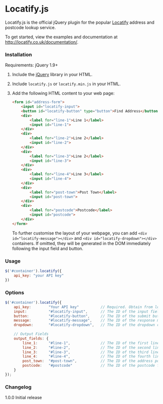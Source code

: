 # Locatify.js

Locatify.js is the official jQuery plugin for the popular [Locatify](http://www.locatify.co.uk) address and postcode lookup service.

To get started, view the examples and documentation at http://locatify.co.uk/documentation/.

### Installation

Requirements: jQuery 1.9+

1. Include the [jQuery](http://code.jquery.com/jquery-2.1.3.min.js) library in your HTML.
2. Include `locatify.js` or `locatify.min.js` in your HTML.
3. Add the following HTML content to your web page:

	```html
	<form id="address-form">
		<input id="locatify-input">
		<button id="locatify-button" type="button">Find Address</button>
		<div>
			<label for="line-1">Line 1</label>
			<input id="line-1">
		</div>
		<div>
			<label for="line-2">Line 2</label>
			<input id="line-2">
		</div>
		<div>
			<label for="line-3">Line 2</label>
			<input id="line-3">
		</div>
		<div>
			<label for="line-4">Line 3</label>
			<input id="line-4">
		</div>
		<div>
			<label for="post-town">Post Town</label>
			<input id="post-town">
		</div>
		<div>
			<label for="postcode">Postcode</label>
			<input id="postcode">
		</div>
	</form>
	```
	
	To further customise the layout of your webpage, you can add `<div id="locatify-message"></div>` and `<div id="locatify-dropdown"></div>` containers. If omitted, they will be generated in the DOM immediately following the input field and button. 

### Usage

```js	
$('#container').locatify({
	api_key: "your API key"
})
```

### Options

```js
$('#container').locatify({
	api_key:		"Your API key"			// Required. Obtain from locatify.co.uk
	input: 			"#locatify-input",		// The ID of the input field
	button: 		"#locatify-button",		// The ID of the submit button
	message:		"#locatify-message",	// The ID of the response message
	dropdown:		"#locatify-dropdown",	// The ID of the dropdown container
		
	// Output Fields
	output_fields: {
		line_1:		"#line-1",				// The ID of the first line of address form field
		line_2:		"#line-2",				// The ID of the second line of address form field
		line_3:		"#line-3",				// The ID of the third line of address form field
		line_4:		"#line-4",				// The ID of the fourth line of address form field
		post_town:	"#post-town",			// The ID of the address post town form field
		postcode:	"#postcode"				// The ID of the postcode form field
	}
});
```

### Changelog

1.0.0 Initial release
